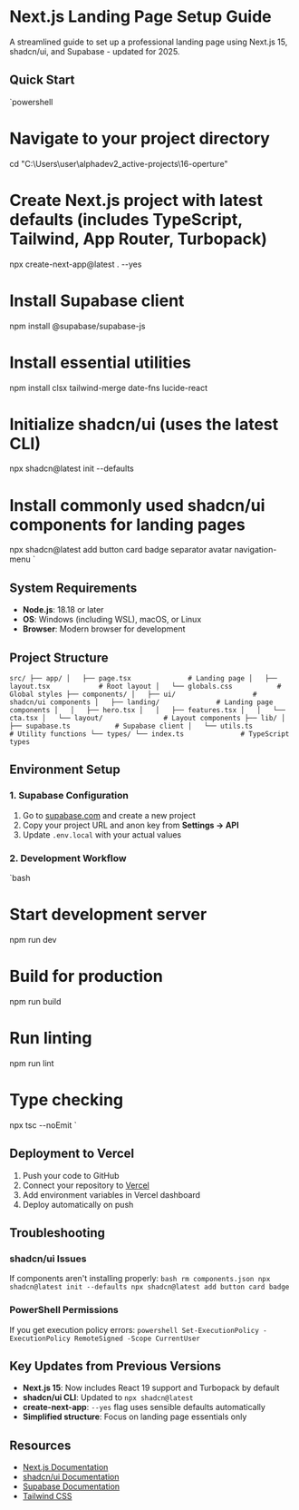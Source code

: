 ﻿# Next.js Landing Page Setup Guide

A streamlined guide to set up a professional landing page using Next.js 15, shadcn/ui, and Supabase - updated for 2025.

## Quick Start

`powershell
# Navigate to your project directory
cd "C:\Users\user\alphadev2\_active-projects\16-operture"

# Create Next.js project with latest defaults (includes TypeScript, Tailwind, App Router, Turbopack)
npx create-next-app@latest . --yes

# Install Supabase client
npm install @supabase/supabase-js

# Install essential utilities
npm install clsx tailwind-merge date-fns lucide-react

# Initialize shadcn/ui (uses the latest CLI)
npx shadcn@latest init --defaults

# Install commonly used shadcn/ui components for landing pages
npx shadcn@latest add button card badge separator avatar navigation-menu
`

## System Requirements

- **Node.js**: 18.18 or later
- **OS**: Windows (including WSL), macOS, or Linux
- **Browser**: Modern browser for development

## Project Structure

`
src/
├── app/
│   ├── page.tsx              # Landing page
│   ├── layout.tsx            # Root layout
│   └── globals.css           # Global styles
├── components/
│   ├── ui/                   # shadcn/ui components
│   ├── landing/              # Landing page components
│   │   ├── hero.tsx
│   │   ├── features.tsx
│   │   └── cta.tsx
│   └── layout/               # Layout components
├── lib/
│   ├── supabase.ts           # Supabase client
│   └── utils.ts              # Utility functions
└── types/
    └── index.ts              # TypeScript types
`

## Environment Setup

### 1. Supabase Configuration

1. Go to [supabase.com](https://supabase.com) and create a new project
2. Copy your project URL and anon key from **Settings → API**
3. Update `.env.local` with your actual values

### 2. Development Workflow

`bash
# Start development server
npm run dev

# Build for production
npm run build

# Run linting
npm run lint

# Type checking
npx tsc --noEmit
`

## Deployment to Vercel

1. Push your code to GitHub
2. Connect your repository to [Vercel](https://vercel.com)
3. Add environment variables in Vercel dashboard
4. Deploy automatically on push

## Troubleshooting

### shadcn/ui Issues
If components aren't installing properly:
`bash
rm components.json
npx shadcn@latest init --defaults
npx shadcn@latest add button card badge
`

### PowerShell Permissions
If you get execution policy errors:
`powershell
Set-ExecutionPolicy -ExecutionPolicy RemoteSigned -Scope CurrentUser
`

## Key Updates from Previous Versions

- **Next.js 15**: Now includes React 19 support and Turbopack by default
- **shadcn/ui CLI**: Updated to `npx shadcn@latest`
- **create-next-app**: `--yes` flag uses sensible defaults automatically
- **Simplified structure**: Focus on landing page essentials only

## Resources

- [Next.js Documentation](https://nextjs.org/docs)
- [shadcn/ui Documentation](https://ui.shadcn.com)
- [Supabase Documentation](https://supabase.com/docs)
- [Tailwind CSS](https://tailwindcss.com)
